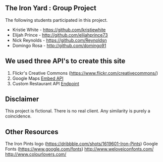 ## The Iron Yard : Group Project

The following students participated in this project.

* Kristie White - https://github.com/kristiewhite
* Elijah Prince - http://github.com/elijahprince73
* Nick Reynolds - https://github.com/Reynoldsn
* Domingo Rosa - http://github.com/domingo91

## We used three API's to create this site

1. Flickr's Creative Commons (https://www.flickr.com/creativecommons/)
2. Google Maps [Embed API](https://developers.google.com/maps/documentation/embed/)
3. Custom Restaurant API [Endpoint](https://json-data.herokuapp.com/restaurant)

## Disclaimer

This project is fictional. There is no real client. Any similarity is purely a coincidence.


## Other Resources

The Iron Pints logo (https://dribbble.com/shots/1619601-Iron-Pints)
Google Fonts (https://www.google.com/fonts)
http://www.weloveiconfonts.com/
http://www.colourlovers.com/